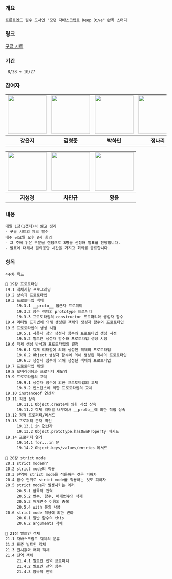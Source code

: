 ### 개요
```
프론트엔드 필수 도서인 "모던 자바스크립트 Deep Dive" 완독 스터디
```

### 링크
<a href="https://docs.google.com/spreadsheets/d/1-7V_po0-FyWRaT8_um9nPkDPbdeEb2qPtAo8PAUI5G8/edit?usp=sharing">구글 시트</a>

### 기간
```
 8/28 ~ 10/27
```

### 참여자

<table>
  <tr>
    <td>
      <a href="https://github.com/dbswl701">
        <img src="https://avatars.githubusercontent.com/u/73208914?s=96&v=4" width="120px" height="120px"/>
      </a>  
    </td>
     <td>
      <a href="https://github.com/hyungchunKim">
        <img src="https://avatars.githubusercontent.com/u/131167225?s=96&v=4" width="120px" height="120px"/>
      </a>  
    </td>
     <td>
      <a href="https://github.com/mintmin0320">
        <img src="https://avatars.githubusercontent.com/u/114549939?s=96&v=4" width="120px" height="120px"/>
      </a>  
    </td>
    <td>
      <a href="https://github.com/naringst">
        <img src="https://avatars.githubusercontent.com/u/92130993?s=96&v=4" width="120px" height="120px"/>
      </a>  
    </td>
  </tr>
  <tr>
    <th>
      강윤지
    </th>
    <th>
      김형준
    </th>
    <th>
      박하민
    </th>
    <th>
      정나리
    </th>
  </tr>
</table>

<table>
  <tr>
    
  <td>
      <a href="https://github.com/zivivle">
        <img src="https://avatars.githubusercontent.com/u/123868471?v=4" width="120px" height="120px"/>
      </a>
    </td>
    <td>
      <a href="https://github.com/charmingGyu">
        <img src="https://avatars.githubusercontent.com/u/133394457?s=96&v=4" width="120px" height="120px"/>
      </a>
    </td>
    <td>
      <a href="https://github.com/summermong">
        <img src="https://avatars.githubusercontent.com/u/124887974?s=96&v=4" width="120px" height="120px"/>
      </a>
    </td>
  </tr>
  <tr>
    <th>
       지성경
    </th>
    <th>
       차민규
    </th>
    <th>
       황윤
    </th>
  </tr>
</table>

### 내용
```
매일 1장(1챕터)씩 읽고 정리
- 구글 시트의 체크 필수
매주 금요일 오후 8시 회의
- 그 주에 읽은 부분을 랜덤으로 3명을 선정해 발표를 진행합니다.
- 발표에 대해서 질의응답 시간을 가지고 회의를 종료합니다.
```


### 항목
```
4주차 목표 

📌 19장 프로토타입
19.1 객체지향 프로그래밍
19.2 상속과 프로토타입
19.3 프로토타입 객체
     19.3.1 __proto__ 접근자 프로퍼티
     19.3.2 함수 객체의 prototype 프로퍼티
     19.3.3 프로토타입의 constructor 프로퍼티와 생성자 함수
19.4 리터럴 표기법에 의해 생성된 객체의 생성자 함수와 프로토타입
19.5 프로토타입의 생성 시점
     19.5.1 사용자 정의 생성자 함수와 프로토타입 생성 시점
     19.5.2 빌트인 생성자 함수와 프로토타입 생성 시점
19.6 객체 생성 방식과 프로토타입의 결정
     19.6.1 객체 리터럴에 의해 생성된 객체의 프로토타입
     19.6.2 Object 생성자 함수에 의해 생성된 객체의 프로토타입
     19.6.3 생성자 함수에 의해 생성된 객체의 프로토타입
19.7 프로토타입 체인
19.8 오버라이딩과 프로퍼티 섀도잉
19.9 프로토타입의 교체
     19.9.1 생성자 함수에 의한 프로토타입의 교체
     19.9.2 인스턴스에 의한 프로토타입의 교체
19.10 instanceof 연산자
19.11 직접 상속
     19.11.1 Object.create에 의한 직접 상속
     19.11.2 객체 리터럴 내부에서 __proto__에 의한 직접 상속
19.12 정적 프로퍼티/메서드
19.13 프로퍼티 존재 확인
     19.13.1 in 연산자
     19.13.2 Object.prototype.hasOwnProperty 메서드
19.14 프로퍼티 열거
     19.14.1 for...in 문
     19.14.2 Object.keys/values/entries 메서드

📌 20장 strict mode
20.1 strict mode란?
20.2 strict mode의 적용
20.3 전역에 strict mode를 적용하는 것은 피하자
20.4 함수 단위로 strict mode를 적용하는 것도 피하자
20.5 strict mode가 발생시키는 에러
     20.5.1 암묵적 전역
     20.5.2 변수, 함수, 매개변수의 삭제
     20.5.3 매개변수 이름의 중복
     20.5.4 with 문의 사용
20.6 strict mode 적용에 의한 변화
     20.6.1 일반 함수의 this
     20.6.2 arguments 객체

📌 21장 빌트인 객체
21.1 자바스크립트 객체의 분류
21.2 표준 빌트인 객체
21.3 원시값과 래퍼 객체
21.4 전역 객체
     21.4.1 빌트인 전역 프로퍼티
     21.4.2 빌트인 전역 함수
     21.4.3 암묵적 전역

```
